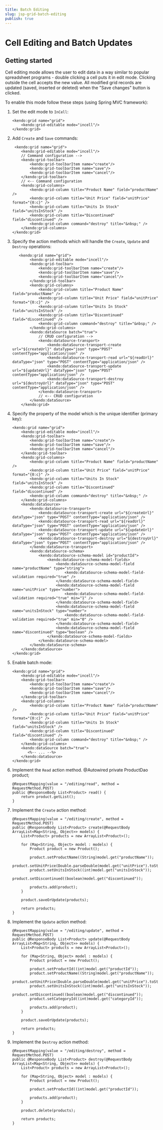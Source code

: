 ```yaml
---
title: Batch Editing
slug: jsp-grid-batch-editing
publish: true
---
```


# Cell Editing and Batch Updates

## Getting started

Cell editing mode allows the user to edit data in a way similar to popular spreadsheet programs - double clicking a cell puts it in edit mode.
Clicking outside the cell accepts the new value. All modified grid records are updated (saved, inserted or deleted) when the "Save changes" button is clicked.

To enable this mode follow these steps (using Spring MVC framework):

1.  Set the edit mode to `InCell`:

        <kendo:grid name="grid">
			<kendo:grid-editable mode="incell"/>
	    </kendo:grid>
2.  Add `Create` and `Save` commands:

		 <kendo:grid name="grid">
			<kendo:grid-editable mode="incell"/>
			// Command configuration -->
	        <kendo:grid-toolbar>
	            <kendo:grid-toolbarItem name="create"/>
	            <kendo:grid-toolbarItem name="save"/>
	            <kendo:grid-toolbarItem name="cancel"/>
	        </kendo:grid-toolbar>
			// <-- Command configuration
	        <kendo:grid-columns>
	            <kendo:grid-column title="Product Name" field="productName" />
	            <kendo:grid-column title="Unit Price" field="unitPrice" format="{0:c}" />
	            <kendo:grid-column title="Units In Stock" field="unitsInStock" />
	            <kendo:grid-column title="Discontinued" field="discontinued" />
	            <kendo:grid-column command="destroy" title="&nbsp;" />
	        </kendo:grid-columns>
	    </kendo:grid>

3.  Specify the action methods which will handle the `Create`, `Update` and `Destroy` operations:

	       <kendo:grid name="grid">
				<kendo:grid-editable mode="incell"/>
		        <kendo:grid-toolbar>
		            <kendo:grid-toolbarItem name="create"/>
		            <kendo:grid-toolbarItem name="save"/>
		            <kendo:grid-toolbarItem name="cancel"/>
		        </kendo:grid-toolbar>
		        <kendo:grid-columns>
		            <kendo:grid-column title="Product Name" field="productName" />
		            <kendo:grid-column title="Unit Price" field="unitPrice" format="{0:c}" />
		            <kendo:grid-column title="Units In Stock" field="unitsInStock" />
		            <kendo:grid-column title="Discontinued" field="discontinued" />
		            <kendo:grid-column command="destroy" title="&nbsp;" />
		        </kendo:grid-columns>
		        <kendo:dataSource batch="true">
					// CRUD configuration -->
		            <kendo:dataSource-transport>
		                <kendo:dataSource-transport-create url="${createUrl}" dataType="json" type="POST" contentType="application/json" />
		                <kendo:dataSource-transport-read url="${readUrl}" dataType="json" type="POST" contentType="application/json" />
		                <kendo:dataSource-transport-update url="${updateUrl}" dataType="json" type="POST" contentType="application/json" />
		                <kendo:dataSource-transport-destroy url="${destroyUrl}" dataType="json" type="POST" contentType="application/json" />
		            </kendo:dataSource-transport>
					// <-- CRUD configuration
		        </kendo:dataSource>
		    </kendo:grid>
4.  Specify the property of the model which is the unique identifier (primary key):

    	<kendo:grid name="grid">
			<kendo:grid-editable mode="incell"/>
	        <kendo:grid-toolbar>
	            <kendo:grid-toolbarItem name="create"/>
	            <kendo:grid-toolbarItem name="save"/>
	            <kendo:grid-toolbarItem name="cancel"/>
	        </kendo:grid-toolbar>
	        <kendo:grid-columns>
	            <kendo:grid-column title="Product Name" field="productName" />
	            <kendo:grid-column title="Unit Price" field="unitPrice" format="{0:c}" />
	            <kendo:grid-column title="Units In Stock" field="unitsInStock" />
	            <kendo:grid-column title="Discontinued" field="discontinued" />
	            <kendo:grid-column command="destroy" title="&nbsp;" />
	        </kendo:grid-columns>
	        <kendo:dataSource>
	            <kendo:dataSource-transport>
	                <kendo:dataSource-transport-create url="${createUrl}" dataType="json" type="POST" contentType="application/json" />
	                <kendo:dataSource-transport-read url="${readUrl}" dataType="json" type="POST" contentType="application/json" />
	                <kendo:dataSource-transport-update url="${updateUrl}" dataType="json" type="POST" contentType="application/json" />
	                <kendo:dataSource-transport-destroy url="${destroyUrl}" dataType="json" type="POST" contentType="application/json" />
	            </kendo:dataSource-transport>
				<kendo:dataSource-schema>
                	<kendo:dataSource-schema-model id="productId">
	                    <kendo:dataSource-schema-model-fields>
	                        <kendo:dataSource-schema-model-field name="productName" type="string">
	                        	<kendo:dataSource-schema-model-field-validation required="true" />
	                        </kendo:dataSource-schema-model-field>
	                        <kendo:dataSource-schema-model-field name="unitPrice" type="number">
	                        	<kendo:dataSource-schema-model-field-validation required="true" min="1" />
	                        </kendo:dataSource-schema-model-field>
	                        <kendo:dataSource-schema-model-field name="unitsInStock" type="number">
	                        	<kendo:dataSource-schema-model-field-validation required="true" min="0" />
	                        </kendo:dataSource-schema-model-field>
	                        <kendo:dataSource-schema-model-field name="discontinued" type="boolean" />
	                    </kendo:dataSource-schema-model-fields>
	                </kendo:dataSource-schema-model>
	            </kendo:dataSource-schema>
	        </kendo:dataSource>
	    </kendo:grid>
5.  Enable batch mode:

   		<kendo:grid name="grid">
			<kendo:grid-editable mode="incell"/>
	        <kendo:grid-toolbar>
	            <kendo:grid-toolbarItem name="create"/>
	            <kendo:grid-toolbarItem name="save"/>
	            <kendo:grid-toolbarItem name="cancel"/>
	        </kendo:grid-toolbar>
	        <kendo:grid-columns>
	            <kendo:grid-column title="Product Name" field="productName" />
	            <kendo:grid-column title="Unit Price" field="unitPrice" format="{0:c}" />
	            <kendo:grid-column title="Units In Stock" field="unitsInStock" />
	            <kendo:grid-column title="Discontinued" field="discontinued" />
	            <kendo:grid-column command="destroy" title="&nbsp;" />
	        </kendo:grid-columns>
	        <kendo:dataSource batch="true">
	           <%-- ... --%>
	        </kendo:dataSource>
	    </kendo:grid>

6.  Implement the `Read` action method.
		@Autowired
		private ProductDao product;

		@RequestMapping(value = "/editing/read", method = RequestMethod.POST)
		public @ResponseBody List<Product> read() {
			return product.getList();
		}

7.  Implement the `Create` action method:

        @RequestMapping(value = "/editing/create", method = RequestMethod.POST)
    	public @ResponseBody List<Product> create(@RequestBody ArrayList<Map<String, Object>> models) {
	        List<Product> products = new ArrayList<Product>();

	        for (Map<String, Object> model : models) {
	            Product product = new Product();

	            product.setProductName((String)model.get("productName"));
	            product.setUnitPrice(Double.parseDouble(model.get("unitPrice").toString()));
	            product.setUnitsInStock((int)model.get("unitsInStock"));
	            product.setDiscontinued((boolean)model.get("discontinued"));

	            products.add(product);
	        }

	        product.saveOrUpdate(products);

	        return products;
	    }
8.  Implement the `Update` action method:

        @RequestMapping(value = "/editing/update", method = RequestMethod.POST)
    	public @ResponseBody List<Product> update(@RequestBody ArrayList<Map<String, Object>> models) {
	        List<Product> products = new ArrayList<Product>();

	        for (Map<String, Object> model : models) {
	            Product product = new Product();

	            product.setProductId((int)model.get("productId"));
	            product.setProductName((String)model.get("productName"));
	            product.setUnitPrice(Double.parseDouble(model.get("unitPrice").toString()));
	            product.setUnitsInStock((int)model.get("unitsInStock"));
	            product.setDiscontinued((boolean)model.get("discontinued"));
	            product.setCategoryId((int)model.get("categoryId"));

	            products.add(product);
	        }

	        product.saveOrUpdate(products);

	        return products;
	    }
9.  Implement the `Destroy` action method:

	    @RequestMapping(value = "/editing/destroy", method = RequestMethod.POST)
   		public @ResponseBody List<Product> destroy(@RequestBody ArrayList<Map<String, Object>> models) {
	        List<Product> products = new ArrayList<Product>();

	        for (Map<String, Object> model : models) {
	            Product product = new Product();

	            product.setProductId((int)model.get("productId"));

	            products.add(product);
	        }

	        product.delete(products);

	        return products;
	    }

